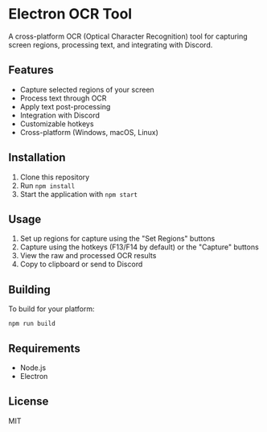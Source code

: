 # Electron OCR Tool

A cross-platform OCR (Optical Character Recognition) tool for capturing screen regions, processing text, and integrating with Discord.

## Features

- Capture selected regions of your screen
- Process text through OCR
- Apply text post-processing
- Integration with Discord
- Customizable hotkeys
- Cross-platform (Windows, macOS, Linux)

## Installation

1. Clone this repository
2. Run `npm install`
3. Start the application with `npm start`

## Usage

1. Set up regions for capture using the "Set Regions" buttons
2. Capture using the hotkeys (F13/F14 by default) or the "Capture" buttons
3. View the raw and processed OCR results
4. Copy to clipboard or send to Discord

## Building

To build for your platform:

```
npm run build
```

## Requirements

- Node.js
- Electron

## License

MIT
